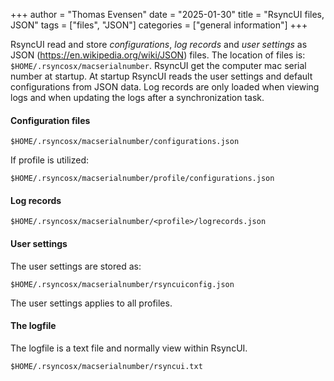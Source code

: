 +++
author = "Thomas Evensen"
date = "2025-01-30"
title =  "RsyncUI files, JSON"
tags = ["files", "JSON"]
categories = ["general information"]
+++

RsyncUI read and store *configurations*, *log records* and *user settings* as JSON (https://en.wikipedia.org/wiki/JSON) files. The location of files is: `$HOME/.rsyncosx/macserialnumber`. RsyncUI get the computer mac serial number at startup. At startup RsyncUI reads the user settings and default configurations from JSON data. Log records are only loaded when viewing logs and when updating the logs after a synchronization task.

#### Configuration files

`$HOME/.rsyncosx/macserialnumber/configurations.json`

If profile is utilized:

`$HOME/.rsyncosx/macserialnumber/profile/configurations.json`

#### Log records

`$HOME/.rsyncosx/macserialnumber/<profile>/logrecords.json`

#### User settings

The user settings are stored as:

`$HOME/.rsyncosx/macserialnumber/rsyncuiconfig.json`

The user settings applies to all profiles.

#### The logfile

The logfile is a text file and normally view within RsyncUI.

`$HOME/.rsyncosx/macserialnumber/rsyncui.txt`
